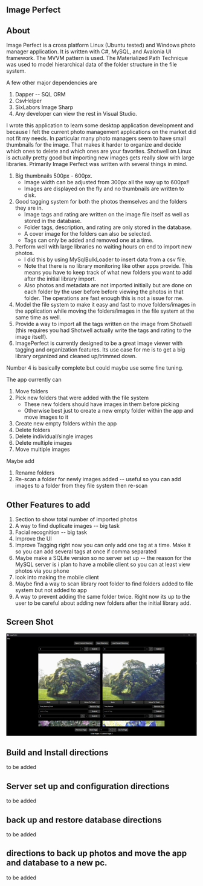 ## Image Perfect

## About
Image Perfect is a cross platform Linux (Ubuntu tested) and Windows photo manager application. It is written with C#, MySQL, and Avalonia UI framework. The MVVM pattern is used. The Materialized Path Technique was used to model hierarchical data of the folder structure in the file system.

A few other major dependencies are 
1. Dapper -- SQL ORM
2. CsvHelper
3. SixLabors Image Sharp
4. Any developer can view the rest in Visual Studio.


I wrote this application to learn some desktop application development and because I felt the current photo management applications on the market did not fit my needs. In particular many photo managers seem to have small thumbnails for the image. That makes it harder to organize and decide which ones to delete and which ones are your favorites. Shotwell on Linux is actually pretty good but importing new images gets really slow with large libraries. Primarily Image Perfect was written with several things in mind. 

1. Big thumbnails 500px - 600px.
	* Image width can be adjusted from 300px all the way up to 600px!!
	* Images are displayed on the fly and no thumbnails are written to disk.
2. Good tagging system for both the photos themselves and the folders they are in.
	* Image tags and rating are written on the image file itself as well as stored in the database. 
	* Folder tags, description, and rating are only stored in the database.
	* A cover image for the folders can also be selected.
	* Tags can only be added and removed one at a time.
3. Perform well with large libraries no waiting hours on end to import new photos.
	* I did this by using MySqlBulkLoader to insert data from a csv file.
	* Note that there is no library monitoring like other apps provide. This means you have to keep track of what new folders you want to add after the initial library import.
	* Also photos and metadata are not imported initially but are done on each folder by the user before before viewing the photos in that folder. The operations are fast enough this is not a issue for me. 
4. Model the file system to make it easy and fast to move folders/images in the application while moving the folders/images in the file system at the same time as well.
5. Provide a way to import all the tags written on the image from Shotwell (this requires you had Shotwell actually write the tags and rating to the image itself).
6. ImagePerfect is currently designed to be a great image viewer with tagging and organization features. Its use case for me is to get a big library organized and cleaned up/trimmed down.

Number 4 is basically complete but could maybe use some fine tuning. 

The app currently can 

1. Move folders
2. Pick new folders that were added with the file system 
	* These new folders should have images in them before picking
	* Otherwise best just to create a new empty folder within the app and move images to it 
3. Create new empty folders within the app
4. Delete folders
5. Delete individual/single images
6. Delete multiple images
7. Move multiple images

Maybe add

1. Rename folders
2. Re-scan a folder for newly images added -- useful so you can add images to a folder from they file system then re-scan

## Other Features to add

1. Section to show total number of imported photos
2. A way to find duplicate images -- big task
3. Facial recognition -- big task
4. Improve the UI
5. Improve Tagging right now you can only add one tag at a time. Make it so you can add several tags at once if comma separated
6. Maybe make a SQLite version so no server set up -- the reason for the MySQL server is i plan to have a mobile client so you can at least view photos via you phone
7. look into making the mobile client 
8. Maybe find a way to scan library root folder to find folders added to file system but not added to app
9. A way to prevent adding the same folder twice. Right now its up to the user to be careful about adding new folders after the initial library add.

## Screen Shot

![Image](AppScreenShot4-2-25.png)

## Build and Install directions

to be added

## Server set up and configuration directions

to be added

## back up and restore database directions

to be added

## directions to back up photos and move the app and database to a new pc.

to be added




 



